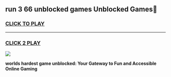 
## run 3 66 unblocked games Unblocked Games👋
<h3>
<a href="https://premium.freeplayer.one?title=run_3_66_unblocked_games&ref=16F">CLICK TO PLAY</a></h3>
<hr>

<h3>
<a href="https://premium.freeplayer.one?title=run_3_66_unblocked_games&ref=16F">CLICK 2 PLAY</a>
  
</h3>

<a href="https://premium.freeplayer.one?title=run_3_66_unblocked_games&ref=16F/"><img src="https://clearcache.store/games.png"></a>


**worlds hardest game unblocked: Your Gateway to Fun and Accessible Online Gaming**
